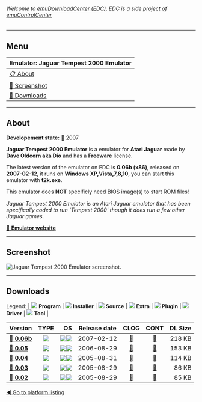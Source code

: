 ###### Welcome to [emuDownloadCenter (EDC)](https://github.com/PhoenixInteractiveNL/emuDownloadCenter/wiki/), EDC is a side project of [emuControlCenter](https://github.com/PhoenixInteractiveNL/emuControlCenter/wiki/)
***
## Menu
| **Emulator: Jaguar Tempest 2000 Emulator** |
|:---------|
| [:clipboard: About](#about) |
| [:sunrise: Screenshot](#screenshot) |
| [:floppy_disk: Downloads](#downloads) |
***
## About
**Developement state:** :red_circle: 2007

**Jaguar Tempest 2000 Emulator** is a emulator for **Atari Jaguar** made by **Dave Oldcorn aka Dio** and has a **Freeware** license.

The latest version of the emulator on EDC is **0.06b (x86)**, released on **2007-02-12**, it runs on **Windows XP,Vista,7,8,10**, you can start this emulator with **t2k.exe**.

This emulator does **NOT** specificly need BIOS image(s) to start ROM files!

_Jaguar Tempest 2000 Emulator is an Atari Jaguar emulator that has been specifically coded to run 'Tempest 2000' though it does run a few other Jaguar games._

[:link: **Emulator website**](http://www.yakyak.org/viewtopic.php?f=5&t=41691)
***
## Screenshot
![](https://raw.githubusercontent.com/PhoenixInteractiveNL/emuDownloadCenter/master/hooks/t2k/emulator_screen_01.jpg "Jaguar Tempest 2000 Emulator screenshot.")
***
## Downloads
Legend: | 
![](https://raw.githubusercontent.com/wiki/PhoenixInteractiveNL/emuDownloadCenter/images_misc/icon_program_24.png) **Program** | 
![](https://raw.githubusercontent.com/wiki/PhoenixInteractiveNL/emuDownloadCenter/images_misc/icon_installer_24.png) **Installer** | 
![](https://raw.githubusercontent.com/wiki/PhoenixInteractiveNL/emuDownloadCenter/images_misc/icon_source_code_24.png) **Source** | 
![](https://raw.githubusercontent.com/wiki/PhoenixInteractiveNL/emuDownloadCenter/images_misc/icon_extra_24.png) **Extra** | 
![](https://raw.githubusercontent.com/wiki/PhoenixInteractiveNL/emuDownloadCenter/images_misc/icon_plugin_24.png) **Plugin** | 
![](https://raw.githubusercontent.com/wiki/PhoenixInteractiveNL/emuDownloadCenter/images_misc/icon_driver_24.png) **Driver** | 
![](https://raw.githubusercontent.com/wiki/PhoenixInteractiveNL/emuDownloadCenter/images_misc/icon_tool_24.png) **Tool** | 
 
| Version | TYPE | OS | Release date | CLOG | CONT | DL Size |
|:--------|:----:|---:|:------------:|:----:|:----:|--------:|
| [:floppy_disk: **0.06b**](https://github.com/PhoenixInteractiveNL/edc-repo0003/raw/master/t2k/0.06b.7z) | ![](https://raw.githubusercontent.com/wiki/PhoenixInteractiveNL/emuDownloadCenter/images_misc/icon_program_24.png) | ![](https://raw.githubusercontent.com/wiki/PhoenixInteractiveNL/emuDownloadCenter/images_misc/logo_windows_24.png)![](https://raw.githubusercontent.com/wiki/PhoenixInteractiveNL/emuDownloadCenter/images_misc/icon_32-bit_24.png) | 2007-02-12 | [:page_facing_up:](https://github.com/PhoenixInteractiveNL/edc-repo0003/blob/master/t2k/0.06b_changelog.txt) | [:mag_right:](https://github.com/PhoenixInteractiveNL/edc-repo0003/blob/master/t2k/0.06b_contents.txt) | 218 KB |
| [:floppy_disk: **0.05**](https://github.com/PhoenixInteractiveNL/edc-repo0003/raw/master/t2k/0.05.7z) | ![](https://raw.githubusercontent.com/wiki/PhoenixInteractiveNL/emuDownloadCenter/images_misc/icon_program_24.png) | ![](https://raw.githubusercontent.com/wiki/PhoenixInteractiveNL/emuDownloadCenter/images_misc/logo_windows_24.png)![](https://raw.githubusercontent.com/wiki/PhoenixInteractiveNL/emuDownloadCenter/images_misc/icon_32-bit_24.png) | 2006-08-29 | [:page_facing_up:](https://github.com/PhoenixInteractiveNL/edc-repo0003/blob/master/t2k/0.05_changelog.txt) | [:mag_right:](https://github.com/PhoenixInteractiveNL/edc-repo0003/blob/master/t2k/0.05_contents.txt) | 153 KB |
| [:floppy_disk: **0.04**](https://github.com/PhoenixInteractiveNL/edc-repo0003/raw/master/t2k/0.04.7z) | ![](https://raw.githubusercontent.com/wiki/PhoenixInteractiveNL/emuDownloadCenter/images_misc/icon_program_24.png) | ![](https://raw.githubusercontent.com/wiki/PhoenixInteractiveNL/emuDownloadCenter/images_misc/logo_windows_24.png)![](https://raw.githubusercontent.com/wiki/PhoenixInteractiveNL/emuDownloadCenter/images_misc/icon_32-bit_24.png) | 2005-08-31 | [:page_facing_up:](https://github.com/PhoenixInteractiveNL/edc-repo0003/blob/master/t2k/0.04_changelog.txt) | [:mag_right:](https://github.com/PhoenixInteractiveNL/edc-repo0003/blob/master/t2k/0.04_contents.txt) | 114 KB |
| [:floppy_disk: **0.03**](https://github.com/PhoenixInteractiveNL/edc-repo0003/raw/master/t2k/0.03.7z) | ![](https://raw.githubusercontent.com/wiki/PhoenixInteractiveNL/emuDownloadCenter/images_misc/icon_program_24.png) | ![](https://raw.githubusercontent.com/wiki/PhoenixInteractiveNL/emuDownloadCenter/images_misc/logo_windows_24.png)![](https://raw.githubusercontent.com/wiki/PhoenixInteractiveNL/emuDownloadCenter/images_misc/icon_32-bit_24.png) | 2005-08-29 | [:page_facing_up:](https://github.com/PhoenixInteractiveNL/edc-repo0003/blob/master/t2k/0.03_changelog.txt) | [:mag_right:](https://github.com/PhoenixInteractiveNL/edc-repo0003/blob/master/t2k/0.03_contents.txt) | 86 KB |
| [:floppy_disk: **0.02**](https://github.com/PhoenixInteractiveNL/edc-repo0003/raw/master/t2k/0.02.7z) | ![](https://raw.githubusercontent.com/wiki/PhoenixInteractiveNL/emuDownloadCenter/images_misc/icon_program_24.png) | ![](https://raw.githubusercontent.com/wiki/PhoenixInteractiveNL/emuDownloadCenter/images_misc/logo_windows_24.png)![](https://raw.githubusercontent.com/wiki/PhoenixInteractiveNL/emuDownloadCenter/images_misc/icon_32-bit_24.png) | 2005-08-29 | [:page_facing_up:](https://github.com/PhoenixInteractiveNL/edc-repo0003/blob/master/t2k/0.02_changelog.txt) | [:mag_right:](https://github.com/PhoenixInteractiveNL/edc-repo0003/blob/master/t2k/0.02_contents.txt) | 85 KB |

[:arrow_backward: Go to platform listing](https://github.com/PhoenixInteractiveNL/emuDownloadCenter/wiki/EDC-Platform-List)
